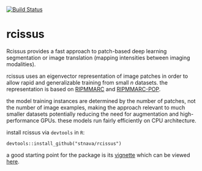 [![Build Status](https://travis-ci.org/stnava/rcissus.png?branch=master)](https://travis-ci.org/stnava/rcissus)

# rcissus

Rcissus provides a fast approach to patch-based deep learning segmentation or
image translation (mapping intensities between imaging modalities).

rcissus uses an eigenvector representation of image patches in order to allow
rapid and generalizable training from small $n$ datasets.  the representation is
based on [RIPMMARC](https://www.ncbi.nlm.nih.gov/pubmed/25449745) and [RIPMMARC-POP](https://ww5.aievolution.com/hbm1701/index.cfm?do=abs.viewAbs&abs=2175).

the model training instances are determined by the number of patches, not the
number of image examples, making the approach relevant to much smaller datasets
potentially reducing the need for augmentation and high-performance GPUs. these
models run fairly efficiently on CPU architecture.

install rcissus via `devtools` in `R`:

```
devtools::install_github("stnava/rcissus")
```

a good starting point for the package is its [vignette](https://github.com/stnava/rcissus/blob/master/vignettes/rcissus.Rmd)
which can be viewed [here](https://htmlpreview.github.io/?https://github.com/stnava/rcissus/blob/master/inst/doc/rcissus.html).
